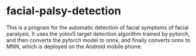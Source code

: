 # facial-palsy-detection
This is a program for the automatic detection of facial symptoms of facial paralysis. It uses the yolov5 target detection algorithm trained by pytorch, and then converts the pytorch model to onnx, and finally converts onnx to MNN, which is deployed on the Android mobile phone.
